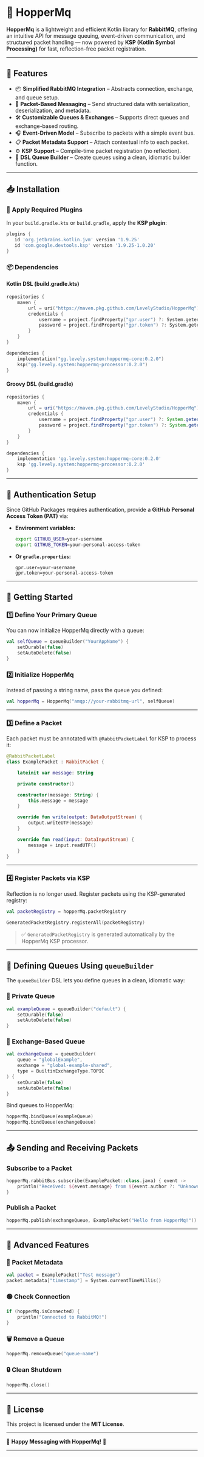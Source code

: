 # 🐰 HopperMq

**HopperMq** is a lightweight and efficient Kotlin library for **RabbitMQ**, offering an intuitive API for message queuing, event-driven communication, and structured packet handling — now powered by **KSP (Kotlin Symbol Processing)** for fast, reflection-free packet registration.

---

## 🚀 Features

* 📦 **Simplified RabbitMQ Integration** – Abstracts connection, exchange, and queue setup.
* 🎯 **Packet-Based Messaging** – Send structured data with serialization, deserialization, and metadata.
* 🛠 **Customizable Queues & Exchanges** – Supports direct queues and exchange-based routing.
* 🎧 **Event-Driven Model** – Subscribe to packets with a simple event bus.
* 📋 **Packet Metadata Support** – Attach contextual info to each packet.
* ⚙️ **KSP Support** – Compile-time packet registration (no reflection).
* 🧱 **DSL Queue Builder** – Create queues using a clean, idiomatic builder function.

---

## 📥 Installation

### 🔧 Apply Required Plugins

In your `build.gradle.kts` or `build.gradle`, apply the **KSP plugin**:

```groovy
plugins {
   id 'org.jetbrains.kotlin.jvm' version '1.9.25'
   id 'com.google.devtools.ksp' version '1.9.25-1.0.20'
}
```

### 📦 Dependencies

#### Kotlin DSL (build.gradle.kts)

```kotlin
repositories {
    maven {
        url = uri("https://maven.pkg.github.com/LevelyStudio/HopperMq")
        credentials {
            username = project.findProperty("gpr.user") ?: System.getenv("GITHUB_USER")
            password = project.findProperty("gpr.token") ?: System.getenv("GITHUB_TOKEN")
        }
    }
}

dependencies {
    implementation("gg.levely.system:hoppermq-core:0.2.0")
    ksp("gg.levely.system:hoppermq-processor:0.2.0")
}
```

#### Groovy DSL (build.gradle)

```groovy
repositories {
    maven {
        url = uri("https://maven.pkg.github.com/LevelyStudio/HopperMq")
        credentials {
            username = project.findProperty("gpr.user") ?: System.getenv("GITHUB_USER")
            password = project.findProperty("gpr.token") ?: System.getenv("GITHUB_TOKEN")
        }
    }
}

dependencies {
    implementation 'gg.levely.system:hoppermq-core:0.2.0'
    ksp 'gg.levely.system:hoppermq-processor:0.2.0'
}
```

---

## 🔐 Authentication Setup

Since GitHub Packages requires authentication, provide a **GitHub Personal Access Token (PAT)** via:

* **Environment variables:**

  ```sh
  export GITHUB_USER=your-username
  export GITHUB_TOKEN=your-personal-access-token
  ```

* **Or `gradle.properties`:**

  ```properties
  gpr.user=your-username
  gpr.token=your-personal-access-token
  ```

---

## 🎯 Getting Started

### 1️⃣ Define Your Primary Queue

You can now initialize HopperMq directly with a queue:

```kotlin
val selfQueue = queueBuilder("YourAppName") {
    setDurable(false)
    setAutoDelete(false)
}
```

### 2️⃣ Initialize HopperMq

Instead of passing a string name, pass the queue you defined:

```kotlin
val hopperMq = HopperMq("amqp://your-rabbitmq-url", selfQueue)
```

---

### 3️⃣ Define a Packet

Each packet must be annotated with `@RabbitPacketLabel` for KSP to process it:

```kotlin
@RabbitPacketLabel
class ExamplePacket : RabbitPacket {

    lateinit var message: String

    private constructor()

    constructor(message: String) {
        this.message = message
    }

    override fun write(output: DataOutputStream) {
        output.writeUTF(message)
    }

    override fun read(input: DataInputStream) {
        message = input.readUTF()
    }
}
```

---

### 4️⃣ Register Packets via KSP

Reflection is no longer used. Register packets using the KSP-generated registry:

```kotlin
val packetRegistry = hopperMq.packetRegistry

GeneratedPacketRegistry.registerAll(packetRegistry)
```

> ✅ `GeneratedPacketRegistry` is generated automatically by the HopperMq KSP processor.

---

## 🧱 Defining Queues Using `queueBuilder`

The `queueBuilder` DSL lets you define queues in a clean, idiomatic way:

### 🔹 Private Queue

```kotlin
val exampleQueue = queueBuilder("default") {
    setDurable(false)
    setAutoDelete(false)
}
```

### 🔸 Exchange-Based Queue

```kotlin
val exchangeQueue = queueBuilder(
    queue = "globalExample",
    exchange = "global-example-shared",
    type = BuiltinExchangeType.TOPIC
) {
    setDurable(false)
    setAutoDelete(false)
}
```

Bind queues to HopperMq:

```kotlin
hopperMq.bindQueue(exampleQueue)
hopperMq.bindQueue(exchangeQueue)
```

---

## 📤 Sending and Receiving Packets

### Subscribe to a Packet

```kotlin
hopperMq.rabbitBus.subscribe(ExamplePacket::class.java) { event ->
    println("Received: ${event.message} from ${event.author ?: "Unknown"}")
}
```

### Publish a Packet

```kotlin
hopperMq.publish(exchangeQueue, ExamplePacket("Hello from HopperMq!"))
```

---

## 📌 Advanced Features

### 🧠 Packet Metadata

```kotlin
val packet = ExamplePacket("Test message")
packet.metadata["timestamp"] = System.currentTimeMillis()
```

### 🟢 Check Connection

```kotlin
if (hopperMq.isConnected) {
    println("Connected to RabbitMQ!")
}
```

### 🗑 Remove a Queue

```kotlin
hopperMq.removeQueue("queue-name")
```

### 🔒 Clean Shutdown

```kotlin
hopperMq.close()
```

---

## 📜 License

This project is licensed under the **MIT License**.

---

🐰 **Happy Messaging with HopperMq!** 🚀

---
